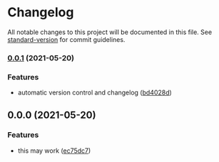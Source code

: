 # Changelog

All notable changes to this project will be documented in this file. See [standard-version](https://github.com/conventional-changelog/standard-version) for commit guidelines.

### [0.0.1](https://github.com/youkim005/ft_printf/compare/v0.0.0...v0.0.1) (2021-05-20)


### Features

* automatic version control and changelog ([bd4028d](https://github.com/youkim005/ft_printf/commits/bd4028da8e30bc10404fab9f0305c5803c7237b2))

## 0.0.0 (2021-05-20)


### Features

* this may work ([ec75dc7](https://github.com/youkim005/ft_printf/commits/ec75dc720ac285b928c4af213fcabe76e12e59cc))
